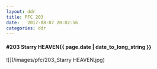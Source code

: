 ```yaml
---
layout: ddr
title: PFC 203
date:   2017-08-07 20:02:56
categories: ddr
---
```


#### **#203** Starry HEAVEN<span class="pull-right">{{ page.date | date_to_long_string }}</span>
![](/images/pfc/203_Starry HEAVEN.jpg)
